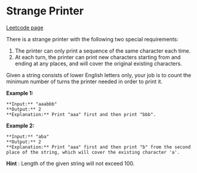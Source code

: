 # Strange Printer
[Leetcode page](https://leetcode.com/problems/strange-printer/description)

There is a strange printer with the following two special requirements:

  1. The printer can only print a sequence of the same character each time.
  2. At each turn, the printer can print new characters starting from and ending at any places, and will cover the original existing characters.

Given a string consists of lower English letters only, your job is to count
the minimum number of turns the printer needed in order to print it.

**Example 1:**  

    
    
    **Input:** "aaabbb"
    **Output:** 2
    **Explanation:** Print "aaa" first and then print "bbb".
    

**Example 2:**  

    
    
    **Input:** "aba"
    **Output:** 2
    **Explanation:** Print "aaa" first and then print "b" from the second place of the string, which will cover the existing character 'a'.
    

**Hint** : Length of the given string will not exceed 100.

